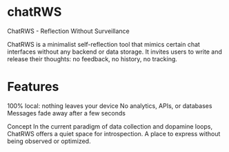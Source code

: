 # chatRWS
ChatRWS - Reflection Without Surveillance

ChatRWS is a minimalist self-reflection tool that mimics certain chat interfaces without any backend or data storage.
It invites users to write and release their thoughts: no feedback, no history, no tracking.

# Features

100% local: nothing leaves your device
No analytics, APIs, or databases
Messages fade away after a few seconds

Concept
In the current paradigm of data collection and dopamine loops, ChatRWS offers a quiet space for introspection. A place to express without being observed or optimized.
